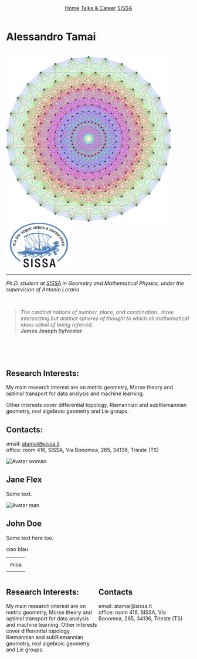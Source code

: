 

<div id="image-table" align="center">
    <table>
        <tr>
        <div class="topnav">
        <a href="https://aleetamai.github.io">Home</a>
        <a href="https://aleetamai.github.io/talks&carrer">Talks & Career</a>
        <a href="https://www.sissa.it">SISSA</a>
        </div>
        </tr>
    </table>
</div>

# Alessandro Tamai

<br>

<img align="left" width="450" src="assets/Lie_groups.png" />

<img src="assets/sissalogo.png" width="180" />

-------

   ​_Ph.D. student at [SISSA](https://math.sissa.it/users/alessandro-tamai) in Geometry and Mathematical Physics, under the supervision of Antonio Lerario._

<br>

>_The cardinal notions of number, place, and combination...three intersecting but distinct spheres of thought to which all mathematical ideas admit of being referred._
><br>
>**James Joseph Sylvester**

<br>
<br>
<br>

## Research Interests:
My main research interest are on metric geometry, Morse theory and optimal transport for data analysis and machine learning.   
                                                                                                                               
Other interests cover differential topology, Riemannian and subRiemannian geometry, real algebraic geometry and Lie groups.
  

## Contacts:

email:  atamai@sissa.it
<br>
office: room 416, SISSA, Via Bonomea, 265, 34136, Trieste (TS)

<div class="split left">
  <div class="centered">
    <img src="img_avatar2.png" alt="Avatar woman">
    <h2>Jane Flex</h2>
    <p>Some text.</p>
  </div>
</div>

<div class="split right">
  <div class="centered">
    <img src="img_avatar.png" alt="Avatar man">
    <h2>John Doe</h2>
    <p>Some text here too.</p>
  </div>
</div>


<div class="row">
  <div class="column"></div>
  <div class="column"></div>
</div>


<body> 
<frameset cols="25%,75%"> 
   <frame src="left_frame.html" />
  ciao
   <frame src="right_frame.html" /> 
  blau
</frameset> 
</body> 

<div id="image-table" align="right">
    <table>
        <tr>
            <td style="padding:10px">
            mioa
            </td>
        </tr>
    </table>
</div>

<div id="container" style="width:100%;">                                   
  <div id="left" style="float:left; width:50%;">
    <h2>Research Interests:</h2>
    My main research interest are on metric geometry, Morse theory and optimal transport for data analysis and machine learning.                                                                                                      
    Other interests cover differential topology, Riemannian and subRiemannian geometry, real algebraic geometry and Lie groups.  
  </div>                     
  <div id="right" style="float:right; width:50%;">
      <h2>Contacts</h2>
      email:  atamai@sissa.it
      <br>
      office: room 416, SISSA, Via Bonomea, 265, 34136, Trieste (TS)
  </div>                   
</div> 





